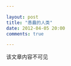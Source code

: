 ```yaml
---

layout: post
title: "愚蠢的人类"
date: 2012-04-05 20:00
comments: true

---
```

该文章内容不可见

<!--
豆瓣关于《黑客帝国》的影评真乱，若干种不同公理组成若干个理论体系，被顶得最多的是那个在CCTV10播过的影评。

其实Matrix讲的是__机器世界中一次系统升级__的故事，人类只不过是被驯养的宠物，用于辅助系统升级。当然复杂的系统总会出现一些奇怪的问题，影片讲述的就是Matrix 6.0升级到7.0失败的经历。

关于驯养人类的问题，最初有一种说法的用于发电，这显然不符合最基础的热力学。当然你可以说这条是作为影片的公理，不证自明，显然这是相当别扭的。后来有人把它修正成驯养人类是用于启动发电机之类的，这比前者更加别扭了。人类的文明被机器毁灭后，机器占领了地球，但是机器文明的瓶颈在于无法创造出新的东西，因此建造了Matrix并模拟出21世纪初地球的情况，通过观察驯养的人类来完善自身。Neo在地铁站的对话可以发现，Matrix已经初步让程序拥有了类似人类的感情，这就是驯化观察人类发展从而完善自身的显著变化。

Zion就是影片里描述的所谓“真实世界”，但愚蠢的人类又被骗了，Zion只是Matrix的公开测试版而已。为了对付系统里诸多的Bug，选出一部分人进入Zion，这在Architecture跟Neo的对话里有体现，但他没告诉Neo连Zion也是虚拟的。当测试得差不多之后，把代码并入Matrix并且毁灭Zion，升级成功。当然还有一种办法是故意让Zion里的人战胜机器建立新的世界来升级，但这样代价太大，太不稳定了。所以千万别天真的认为你成功醒来逃离了Matrix，你只是小白鼠而已。

救世主Neo，作为影片最重要的角色，他的各种超能力都是Matrix故意赋予的，什么单手挡乌贼，飞来飞去，躲子弹之类的。因为Zion里的人需要一个精神领袖，需要一个信仰。同时，Neo的超能力有助于帮助Matrix消除一些小型的Bug。Architecture说Neo是第六代的救世主，也就是说目前是Matrix6.0，前5次升级过程中都非常顺利，这一次为Neo增加了恋爱等诸多新功能，貌似问题比较大，因此才有了惊险的故事。

至于Architecture和Oracle，他们是系统中优先级很高的程序。Oracle以一个算命婆的造型出现，当Zion中的人类迷茫，不知所措的时候，就给予适当的指点，让他们以预定的方案去做，以保持系统稳定升级，同样Neo也是深受她的影响。Architecture应该是一个类似进程管理器的东西，保证让Matrix里面各种程序正常运行，同时决定着系统升级这种重大事件。

还有那无数个Smith，原本是拥有超能力的充当警察角色的程序，当需求改变之后Smith失控了，危害了Matrix的稳定运行，甚至差点让他进入了Zion。这是一个重大的Bug，因为不论Neo再强大都可以轻易消灭，而Smith则不同，他是系统的一个重要组件，复杂到难以删除，幸亏最终借助Neo消灭了他。所以总的来说这次升级还不算完全失败的，只是比较坎坷。

其他的角色在这次系统升级中其实并不重要，当然影片中塑造得很好。Morpheus是始终相信Neo救世主地位的人，从不动摇自己的信念。Trinity是系统给Neo安排的一个女友，还具有吻一下复活Neo的功能。他们都相信Oracle的预言，却不知道这就是Matrix的阴谋之一。当然还有Zion里边现实主义的将军，抱着希望的议员，Matrix里那个有趣的法国人、开锁匠、守护天使等。

第三部的结尾并没有毁灭Zion，貌似战争结束了。不过Zion都是虚拟的，显然凭借Zion的微薄力量是完全无法抵抗机器的，留着只是升级的需要。或许Matrix正在探索一种新的开发模式以一直保留Zion，总之通篇都是机器占主导地位，人类只是棋子，你开发出了AI，必然会被机器所替代。

PS：任何试图检测出自己是不是在Matrix中都是不可能的，万一我现在就是这种情况，又是什么程序决定了我遇见可爱的二呆呢？
-->
